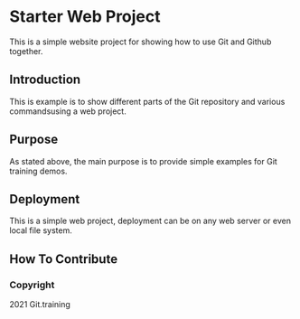 # Starter Web Project

This is a simple website project for showing how to use Git and Github together.

## Introduction

This is example is to show different parts of the Git repository and various commandsusing a web project.

## Purpose

As stated above, the main purpose is to provide simple examples for Git training demos.

## Deployment

This is a simple web project, deployment can be on any web server or even local file system.

## How To Contribute

### Copyright

2021 Git.training
